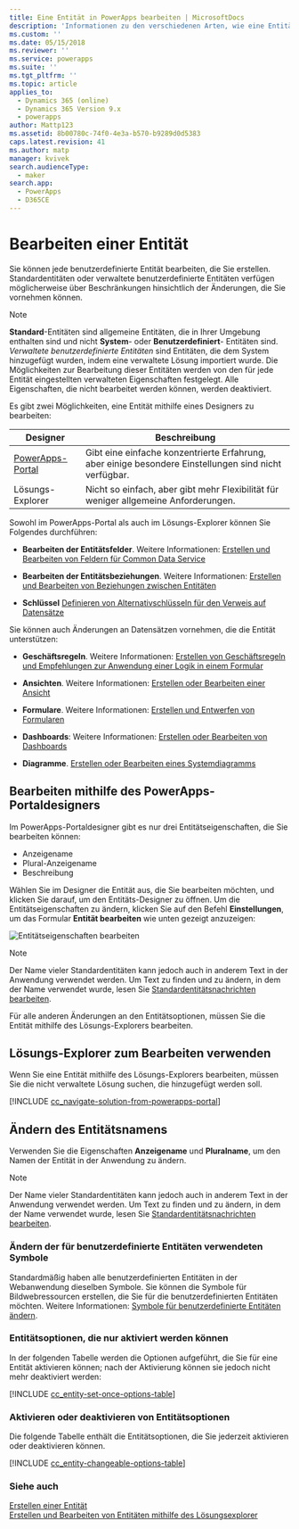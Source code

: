 ```yaml
---
title: Eine Entität in PowerApps bearbeiten | MicrosoftDocs
description: 'Informationen zu den verschiedenen Arten, wie eine Entität bearbeitet werden kann'
ms.custom: ''
ms.date: 05/15/2018
ms.reviewer: ''
ms.service: powerapps
ms.suite: ''
ms.tgt_pltfrm: ''
ms.topic: article
applies_to:
  - Dynamics 365 (online)
  - Dynamics 365 Version 9.x
  - powerapps
author: Mattp123
ms.assetid: 8b00780c-74f0-4e3a-b570-b9289d0d5383
caps.latest.revision: 41
ms.author: matp
manager: kvivek
search.audienceType:
  - maker
search.app:
  - PowerApps
  - D365CE
---
```

# <a name="edit-an-entity"></a>Bearbeiten einer Entität

Sie können jede benutzerdefinierte Entität bearbeiten, die Sie erstellen. Standardentitäten oder verwaltete benutzerdefinierte Entitäten verfügen möglicherweise über Beschränkungen hinsichtlich der Änderungen, die Sie vornehmen können.  
  
> [!NOTE]
> **Standard**-Entitäten sind allgemeine Entitäten, die in Ihrer Umgebung enthalten sind und nicht **System**- oder **Benutzerdefiniert**- Entitäten sind. *Verwaltete benutzerdefinierte Entitäten* sind Entitäten, die dem System hinzugefügt wurden, indem eine verwaltete Lösung importiert wurde. Die Möglichkeiten zur Bearbeitung dieser Entitäten werden von den für jede Entität eingestellten verwalteten Eigenschaften festgelegt. Alle Eigenschaften, die nicht bearbeitet werden können, werden deaktiviert. 

Es gibt zwei Möglichkeiten, eine Entität mithilfe eines Designers zu bearbeiten:

|Designer|Beschreibung|
|--|--|
|[PowerApps-Portal](https://web.powerapps.com/?utm_source=padocs&utm_medium=linkinadoc&utm_campaign=referralsfromdoc)|Gibt eine einfache konzentrierte Erfahrung, aber einige besondere Einstellungen sind nicht verfügbar.|
|Lösungs-Explorer|Nicht so einfach, aber gibt mehr Flexibilität für weniger allgemeine Anforderungen.|

Sowohl im PowerApps-Portal als auch im Lösungs-Explorer können Sie Folgendes durchführen:

- **Bearbeiten der Entitätsfelder**. Weitere Informationen:  [Erstellen und Bearbeiten von Feldern für Common Data Service](create-edit-fields.md)
  
- **Bearbeiten der Entitätsbeziehungen**. Weitere Informationen:  [Erstellen und Bearbeiten von Beziehungen zwischen Entitäten](create-edit-entity-relationships.md)

- **Schlüssel** [Definieren von Alternativschlüsseln für den Verweis auf Datensätze](define-alternate-keys-reference-records.md)
  
Sie können auch Änderungen an Datensätzen vornehmen, die die Entität unterstützen:  

- **Geschäftsregeln**. Weitere Informationen: [Erstellen von Geschäftsregeln und Empfehlungen zur Anwendung einer Logik in einem Formular](../model-driven-apps/create-business-rules-recommendations-apply-logic-form.md)

- **Ansichten**. Weitere Informationen:  [Erstellen oder Bearbeiten einer Ansicht](../model-driven-apps/create-edit-views.md)
  
- **Formulare**. Weitere Informationen:  [Erstellen und Entwerfen von Formularen](../model-driven-apps/create-design-forms.md)

- **Dashboards**: Weitere Informationen: [Erstellen oder Bearbeiten von Dashboards](../model-driven-apps/create-edit-dashboards.md)

- **Diagramme**. [Erstellen oder Bearbeiten eines Systemdiagramms](../model-driven-apps/create-edit-system-chart.md)

## <a name="edit-using-powerapps-portal-designer"></a>Bearbeiten mithilfe des PowerApps-Portaldesigners

Im PowerApps-Portaldesigner gibt es nur drei Entitätseigenschaften, die Sie bearbeiten können:
 - Anzeigename
 - Plural-Anzeigename
 - Beschreibung

Wählen Sie im Designer die Entität aus, die Sie bearbeiten möchten, und klicken Sie darauf, um den Entitäts-Designer zu öffnen. Um die Entitätseigenschaften zu ändern, klicken Sie auf den Befehl **Einstellungen**, um das Formular **Entität bearbeiten** wie unten gezeigt anzuzeigen:

![Entitätseigenschaften bearbeiten](media/edit-entity-properties-powerapps-portal-designer.png)

> [!NOTE]
>  Der Name vieler Standardentitäten kann jedoch auch in anderem Text in der Anwendung verwendet werden. Um Text zu finden und zu ändern, in dem der Name verwendet wurde, lesen Sie [Standardentitätsnachrichten bearbeiten](edit-system-entity-messages.md).

Für alle anderen Änderungen an den Entitätsoptionen, müssen Sie die Entität mithilfe des Lösungs-Explorers bearbeiten.

## <a name="edit-using-solution-explorer"></a>Lösungs-Explorer zum Bearbeiten verwenden

Wenn Sie eine Entität mithilfe des Lösungs-Explorers bearbeiten, müssen Sie die nicht verwaltete Lösung suchen, die hinzugefügt werden soll.

[!INCLUDE [cc_navigate-solution-from-powerapps-portal](../../includes/cc_navigate-solution-from-powerapps-portal.md)]
  
<a name="BKMK_ChangeEntityName"></a> 
  
## <a name="change-the-name-of-an-entity"></a>Ändern des Entitätsnamens  

Verwenden Sie die Eigenschaften **Anzeigename** und **Pluralname**, um den Namen der Entität in der Anwendung zu ändern. 

> [!NOTE]
>  Der Name vieler Standardentitäten kann jedoch auch in anderem Text in der Anwendung verwendet werden. Um Text zu finden und zu ändern, in dem der Name verwendet wurde, lesen Sie [Standardentitätsnachrichten bearbeiten](edit-system-entity-messages.md).
  
<a name="BKMK_ChangeEntityIcon"></a>   

###  <a name="change-the-icons-used-for-custom-entities"></a>Ändern der für benutzerdefinierte Entitäten verwendeten Symbole  

Standardmäßig haben alle benutzerdefinierten Entitäten in der Webanwendung dieselben Symbole. Sie können die Symbole für Bildwebressourcen erstellen, die Sie für die benutzerdefinierten Entitäten möchten. Weitere Informationen: [Symbole für benutzerdefinierte Entitäten ändern](../model-driven-apps/change-custom-entity-icons.md).  
  
<a name="BKMK_EnableOptions"></a>  
 
###  <a name="entity-options-that-can-only-be-enabled"></a>Entitätsoptionen, die nur aktiviert werden können  

In der folgenden Tabelle werden die Optionen aufgeführt, die Sie für eine Entität aktivieren können; nach der Aktivierung können sie jedoch nicht mehr deaktiviert werden:  

[!INCLUDE [cc_entity-set-once-options-table](../../includes/cc_entity-set-once-options-table.md)] 
  
<a name="BKMK_EnableDisableOptions"></a>  
 
###  <a name="enable-or-disable-entity-options"></a>Aktivieren oder deaktivieren von Entitätsoptionen  

Die folgende Tabelle enthält die Entitätsoptionen, die Sie jederzeit aktivieren oder deaktivieren können.  

[!INCLUDE [cc_entity-changeable-options-table](../../includes/cc_entity-changeable-options-table.md)] 

### <a name="see-also"></a>Siehe auch

[Erstellen einer Entität](create-edit-entities.md)<br />
[Erstellen und Bearbeiten von Entitäten mithilfe des Lösungsexplorer](create-edit-entities-solution-explorer.md)
